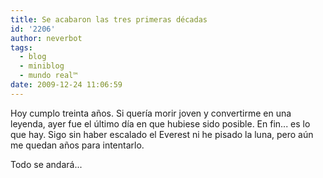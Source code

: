 ```yaml
---
title: Se acabaron las tres primeras décadas
id: '2206'
author: neverbot
tags:
  - blog
  - miniblog
  - mundo real™
date: 2009-12-24 11:06:59
---
```


Hoy cumplo treinta años. Si quería morir joven y convertirme en una leyenda, ayer fue el último día en que hubiese sido posible. En fin... es lo que hay. Sigo sin haber escalado el Everest ni he pisado la luna, pero aún me quedan años para intentarlo.  

Todo se andará...
